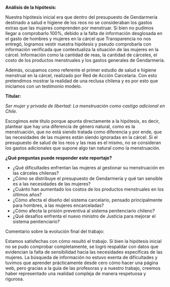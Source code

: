 **Análisis de la hipótesis:**    
   
Nuestra hipótesis inicial era que dentro del presupuesto de Gendarmería destinado a salud e higiene de los reos no se consideraban los gastos extras que las mujeres comprenden por menstruar. Si bien no pudimos llegar a comprobarlo 100%, debido a la falta de información desglosada en el gasto de hombres y mujeres en la cárcel que Transparencia no nos entregó, logramos vestir nuestra hipótesis y pseudo comprobarla con información verificada que contextualiza la situación de las mujeres en la cárcel. Información como la cantidad de reas, la cantidad de cárceles, el costo de los productos menstruales y los gastos generales de Gendarmería.  

Además, ocupamos como referente el primer estudio de salud e higiene menstrual en la cárcel, realizado por Red de Acción Carcelaria. Con esto pretendimos mostrar la realidad de una reclusa chilena y es por esto que iniciamos con un testimonio modelo.  

**Titular:**  

*Ser mujer y privada de libertad: La menstruación como castigo adicional en Chile.*  

Escogimos este título porque apunta directamente a la hipótesis, es decir, plantear que hay una diferencia de género natural, como es la menstruación, que no está siendo tratada como diferencia y por ende, que las necesidades de las mujeres están siendo ignoradas en la cárcel. Si el presupuesto de salud de los reos y las reas es el mismo, no se consideran los gastos adicionales que supone algo tan natural como la menstruación.  

**¿Qué preguntas puede responder este reportaje?**  

* ¿Qué dificultades enfrentan las mujeres al gestionar su menstruación en las cárceles chilenas?   
* ¿Cómo se distribuye el presupuesto de Gendarmería y qué tan sensible es a las necesidades de las mujeres?   
* ¿Cuánto han aumentado los costos de los productos menstruales en los últimos años?   
* ¿Cómo afecta el diseño del sistema carcelario, pensado principalmente para hombres, a las mujeres encarceladas?   
* ¿Cómo afecta la prisión preventiva al sistema penitenciario chileno?   
* ¿Qué desafíos enfrenta el nuevo ministro de Justicia para mejorar el sistema penitenciario?   
   

Comentario sobre la evolución final del trabajo:  

Estamos satisfechas con cómo resultó el trabajo. Si bien la hipótesis inicial no se pudo comprobar completamente, se logró respaldar con datos que evidencian la falta de sensibilidad hacia las necesidades específicas de las mujeres. La búsqueda de información no estuvo exenta de dificultades y tuvimos que aprender prácticamente desde cero cómo hacer una página web, pero gracias a la guía de las profesoras y a nuestro trabajo, creemos haber representado una realidad compleja de manera respetuosa y rigurosa.  

 


